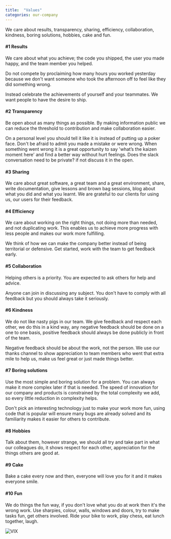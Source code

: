 ```yaml
---
title:  "Values"
categories: our-company
---
```

We care about results, transparency, sharing, efficiency, collaboration, kindness, boring solutions, hobbies, cake and fun.

#### #1 Results
We care about what you achieve; the code you shipped, the user you made happy, and the team member you helped. 

Do not compete by proclaiming how many hours you worked yesterday because we don't want someone who took the afternoon off to feel like they did something wrong. 

Instead celebrate the achievements of yourself and your teammates. We want people to have the desire to ship.

#### #2 Transparency
Be open about as many things as possible. By making information public we can reduce the threshold to contribution and make collaboration easier. 

On a personal level you should tell it like it is instead of putting up a poker face. Don't be afraid to admit you made a mistake or were wrong. When something went wrong it is a great opportunity to say 'what’s the kaizen moment here' and find a better way without hurt feelings. Does the slack conversation need to be private? if not discuss it in the open.

#### #3 Sharing
We care about great software, a great team and a great environment, share, write documentation, give lessons and brown bag sessions, blog about what you did and what you learnt. We are grateful to our clients for using us, our users for their feedback.

#### #4 Efficiency
We care about working on the right things, not doing more than needed, and not duplicating work. This enables us to achieve more progress with less people and makes our work more fulfilling. 

We think of how we can make the company better instead of being territorial or defensive. Get started, work with the team to get feedback early.

#### #5 Collaboration
Helping others is a priority. You are expected to ask others for help and advice. 

Anyone can join in discussing any subject. You don't have to comply with all feedback but you should always take it seriously.

#### #6 Kindness
We do not like nasty pigs in our team. We give feedback and respect each other, we do this in a kind way, any negative feedback should be done on a one to one basis, positive feedback should always be done publicly in front of the team. 

Negative feedback should be about the work, not the person. We use our thanks channel to show appreciation to team members who went that extra mile to help us, make us feel great or just made things better.

#### #7 Boring solutions
Use the most simple and boring solution for a problem. You can always make it more complex later if that is needed. The speed of innovation for our company and products is constrained by the total complexity we add, so every little reduction in complexity helps.

Don't pick an interesting technology just to make your work more fun, using code that is popular will ensure many bugs are already solved and its familiarity makes it easier for others to contribute.

#### #8 Hobbies
Talk about them, however strange, we should all try and take part in what our colleagues do, it shows respect for each other, appreciation for the things others are good at.

#### #9 Cake
Bake a cake every now and then, everyone will love you for it and it makes everyone  smile.

#### #10 Fun
We do things the fun way, if you don't love what you do at work then it's the wrong work. Use sharpies, colour, walls, windows and doors, try to make tasks fun, get others involved. Ride your bike to work, play chess, eat lunch together, laugh.

![VIX](https://image.ibb.co/iGD2q5/IMG_2435.jpg)
